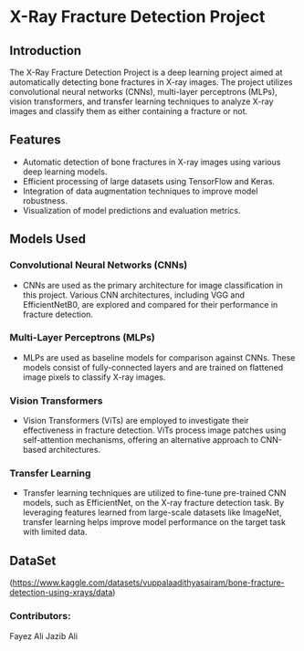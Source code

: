 # X-Ray Fracture Detection Project

## Introduction

The X-Ray Fracture Detection Project is a deep learning project aimed at automatically detecting bone fractures in X-ray images. The project utilizes convolutional neural networks (CNNs), multi-layer perceptrons (MLPs), vision transformers, and transfer learning techniques to analyze X-ray images and classify them as either containing a fracture or not.

## Features

- Automatic detection of bone fractures in X-ray images using various deep learning models.
- Efficient processing of large datasets using TensorFlow and Keras.
- Integration of data augmentation techniques to improve model robustness.
- Visualization of model predictions and evaluation metrics.

## Models Used

### Convolutional Neural Networks (CNNs)
- CNNs are used as the primary architecture for image classification in this project. Various CNN architectures, including VGG and EfficientNetB0, are explored and compared for their performance in fracture detection.

### Multi-Layer Perceptrons (MLPs)
- MLPs are used as baseline models for comparison against CNNs. These models consist of fully-connected layers and are trained on flattened image pixels to classify X-ray images.

### Vision Transformers
- Vision Transformers (ViTs) are employed to investigate their effectiveness in fracture detection. ViTs process image patches using self-attention mechanisms, offering an alternative approach to CNN-based architectures.

### Transfer Learning
- Transfer learning techniques are utilized to fine-tune pre-trained CNN models, such as EfficientNet, on the X-ray fracture detection task. By leveraging features learned from large-scale datasets like ImageNet, transfer learning helps improve model performance on the target task with limited data.

## DataSet

(https://www.kaggle.com/datasets/vuppalaadithyasairam/bone-fracture-detection-using-xrays/data)
### Contributors: 
Fayez Ali
Jazib Ali
